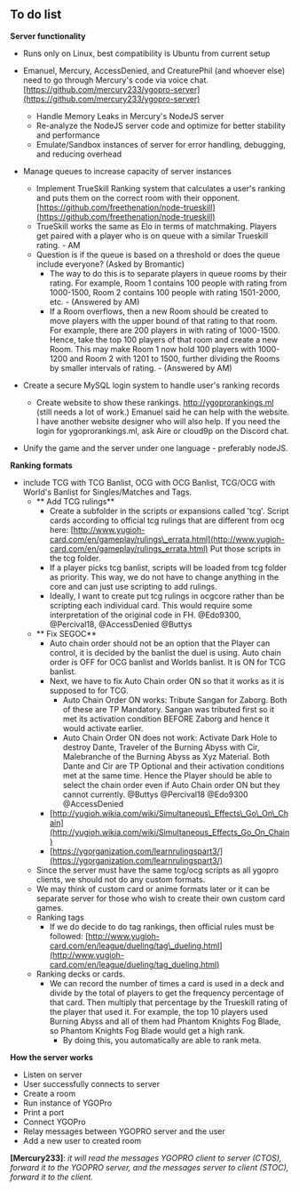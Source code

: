 ## To do list



**Server functionality**

- Runs only on Linux, best compatibility is Ubuntu from current setup
- Emanuel, Mercury, AccessDenied, and CreaturePhil (and whoever else) need to go through Mercury&#39;s code via voice chat. [https://github.com/mercury233/ygopro-server](https://github.com/mercury233/ygopro-server)
  - Handle Memory Leaks in Mercury&#39;s NodeJS server
  - Re-analyze the NodeJS server code and optimize for better stability and performance
  - Emulate/Sandbox instances of server for error handling, debugging, and reducing overhead
- Manage queues to increase capacity of server instances
  - Implement TrueSkill Ranking system that calculates a user&#39;s ranking and puts them on the correct room with their opponent.
 [https://github.com/freethenation/node-trueskill](https://github.com/freethenation/node-trueskill)
  - TrueSkill works the same as Elo in terms of matchmaking. Players get paired with a player who is on queue with a similar Trueskill rating. - AM
  - Question is if the queue is based on a threshold or does the queue include everyone? (Asked by Bromantic)
    - The way to do this is to separate players in queue rooms by their rating. For example, Room 1 contains 100 people with rating from 1000-1500, Room 2 contains 100 people with rating 1501-2000, etc. - (Answered by AM)
    - If a Room overflows, then a new Room should be created to move players with the upper bound of that rating to that room. For example, there are 200 players in with rating of 1000-1500. Hence, take the top 100 players of that room and create a new Room. This may make Room 1 now hold 100 players with 1000-1200 and Room 2 with 1201 to 1500, further dividing the Rooms by smaller intervals of rating. - (Answered by AM)
- Create a secure MySQL login system to handle user&#39;s ranking records
  - Create website to show these rankings. http://ygoprorankings.ml (still needs a lot of work.) Emanuel said he can help with the website. I have another website designer who will also help. If you need the login for ygoprorankings.ml, ask Aire or cloud9p on the Discord chat.



- Unify the game and the server under one language - preferably nodeJS.

**Ranking formats**

- include TCG with TCG Banlist, OCG with OCG Banlist, TCG/OCG with World&#39;s Banlist for Singles/Matches and Tags.
  - ** Add TCG rulings**
    - Create a subfolder in the scripts or expansions called &#39;tcg&#39;. Script cards according to official tcg rulings that are different from ocg here: [http://www.yugioh-card.com/en/gameplay/rulings\_errata.html](http://www.yugioh-card.com/en/gameplay/rulings_errata.html)
Put those scripts in the tcg folder.
    - If a player picks tcg banlist, scripts will be loaded from tcg folder as priority. This way, we do not have to change anything in the core and can just use scripting to add rulings.
    - Ideally, I want to create put tcg rulings in ocgcore rather than be scripting each individual card. This would require some interpretation of the original code in FH. @Edo9300, @Percival18, @AccessDenied @Buttys
  - ** Fix SEGOC**
    - Auto chain order should not be an option that the Player can control, it is decided by the banlist the duel is using. Auto chain order is OFF for OCG banlist and Worlds banlist. It is ON for TCG banlist.
    - Next, we have to fix Auto Chain order ON so that it works as it is supposed to for TCG.
      - Auto Chain Order ON works: Tribute Sangan for Zaborg. Both of these are TP Mandatory. Sangan was tributed first so it met its activation condition BEFORE Zaborg and hence it would activate earlier.
      - Auto Chain Order ON does not work: Activate Dark Hole to destroy Dante, Traveler of the Burning Abyss with Cir, Malebranche of the Burning Abyss as Xyz Material. Both Dante and Cir are TP Optional and their activation conditions met at the same time. Hence the Player should be able to select the chain order even if Auto Chain order ON but they cannot currently. @Buttys @Percival18 @Edo9300 @AccessDenied
    - [http://yugioh.wikia.com/wiki/Simultaneous\_Effects\_Go\_On\_Chain](http://yugioh.wikia.com/wiki/Simultaneous_Effects_Go_On_Chain)
    - [https://ygorganization.com/learnrulingspart3/](https://ygorganization.com/learnrulingspart3/)
  - Since the server must have the same tcg/ocg scripts as all ygopro clients, we should not do any custom formats.
  - We may think of custom card or anime formats later or it can be separate server for those who wish to create their own custom card games.
  - Ranking tags
    - If we do decide to do tag rankings, then official rules must be followed: [http://www.yugioh-card.com/en/league/dueling/tag\_dueling.html](http://www.yugioh-card.com/en/league/dueling/tag_dueling.html)
  - Ranking decks or cards.
    - We can record the number of times a card is used in a deck and divide by the total of players to get the frequency percentage of that card. Then multiply that percentage by the Trueskill rating of the player that used it. For example, the top 10 players used Burning Abyss and all of them had Phantom Knights Fog Blade, so Phantom Knights Fog Blade would get a high rank.
      - By doing this, you automatically are able to rank meta.

**How the server works**

- Listen on server
- User successfully connects to server
- Create a room
- Run instance of YGOPro
- Print a port
- Connect YGOPro
- Relay messages between YGOPRO server and the user
- Add a new user to created room

**[Mercury233]**: _it will read the messages YGOPRO client to server (CTOS), forward it to the YGOPRO server, and the messages server to client (STOC), forward it to the client._
